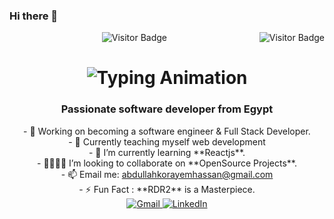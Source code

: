 ### Hi there 👋


<div style="float: right;">
    <img src="https://visitor-badge.glitch.me/badge?page_id=AbdullahKorayem.AbdullahKorayem.visitor-badge&left_text=MyPageVisitors" alt="Visitor Badge" />
</div>

  <div align="center">
        <img src="https://visitor-badge.laobi.icu/badge?page_id=AbdullahKorayem.AbdullahKorayem" alt="Visitor Badge" />
    </div>
    <h1 align="center">
        <img src="https://readme-typing-svg.herokuapp.com/?font=SFProDisplay&size=30&center=true&vCenter&width=500&height=70&duration=4000&lines=Hi+there!+👋🏼;+I'm+Abdullah+Korayem" alt="Typing Animation" />
    </h1>
    <h3 align="center">Passionate software developer from Egypt</h3>
    <div align="center">
        - 🔭 Working on becoming a software engineer & Full Stack Developer.<br>
        - 🌱 Currently teaching myself web development<br>
        - 🚀 I’m currently learning **Reactjs**.<br>
        - 🫱🏼‍🫲🏼 I’m looking to collaborate on **OpenSource Projects**.<br>
        - 📫 Email me: <a href="mailto:abdullahkorayemhassan@gmail.com">abdullahkorayemhassan@gmail.com</a><br>
        - ⚡ Fun Fact : **RDR2** is a Masterpiece.<br>
    </div>
    <div align="center">
        <a href="mailto:abdullahkorayemhassan@gmail.com">
            <img src="https://img.shields.io/badge/Gmail-333333?style=for-the-badge&logo=gmail&logoColor=red" alt="Gmail" target="_blank" />
        </a>
        <a href="https://www.linkedin.com/in/abdullah-korayem-hassan-51396016a" target="_blank" >
            <img src="https://img.shields.io/badge/LinkedIn-0077B5?style=for-the-badge&logo=linkedin&logoColor=white" alt="LinkedIn" />
        </a>
  </div>
  
<!--
**AbdullahKorayem/AbdullahKorayem** is a ✨ _special_ ✨ repository because its `README.md` (this file) appears on your GitHub profile.

Here are some ideas to get you started:

- 🔭 I’m currently working on ...
- 🌱 I’m currently learning ...
- 👯 I’m looking to collaborate on ...
- 🤔 I’m looking for help with ...
- 💬 Ask me about ...
- 📫 How to reach me: ...
- 😄 Pronouns: ...
- ⚡ Fun fact: ...
-->
